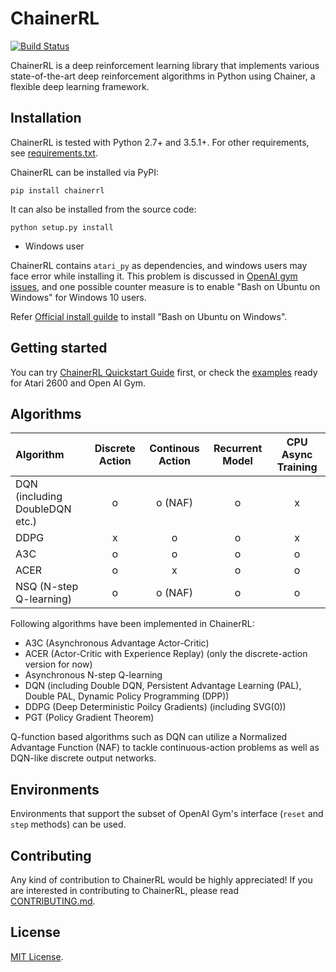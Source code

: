# ChainerRL
[![Build Status](https://travis-ci.org/pfnet/chainerrl.svg?branch=master)](https://travis-ci.org/pfnet/chainerrl)

ChainerRL is a deep reinforcement learning library that implements various state-of-the-art deep reinforcement algorithms in Python using Chainer, a flexible deep learning framework.

## Installation

ChainerRL is tested with Python 2.7+ and 3.5.1+. For other requirements, see [requirements.txt](requirements.txt).

ChainerRL can be installed via PyPI:
```
pip install chainerrl
```

It can also be installed from the source code:
```
python setup.py install
```

* Windows user

ChainerRL contains `atari_py` as dependencies, and windows users may face error while installing it. 
This problem is discussed in [OpenAI gym issues](https://github.com/openai/gym/issues/11), 
and one possible counter measure is to enable "Bash on Ubuntu on Windows" for Windows 10 users.

Refer [Official install guilde](https://msdn.microsoft.com/en-us/commandline/wsl/install_guide) to install "Bash on Ubuntu on Windows". 

## Getting started

You can try [ChainerRL Quickstart Guide](examples/quickstart/quickstart.ipynb) first, or check the [examples](examples) ready for Atari 2600 and Open AI Gym.

## Algorithms

| Algorithm | Discrete Action | Continous Action | Recurrent Model | CPU Async Training |
|:----------|:---------------:|:----------------:|:---------------:|:------------------:|
| DQN (including DoubleDQN etc.) | o | o (NAF) | o | x |
| DDPG | x | o | o | x |
| A3C | o | o | o | o |
| ACER | o | x | o | o |
| NSQ (N-step Q-learning) | o | o (NAF) | o | o |

Following algorithms have been implemented in ChainerRL:
- A3C (Asynchronous Advantage Actor-Critic)
- ACER (Actor-Critic with Experience Replay) (only the discrete-action version for now)
- Asynchronous N-step Q-learning
- DQN (including Double DQN, Persistent Advantage Learning (PAL), Double PAL, Dynamic Policy Programming (DPP))
- DDPG (Deep Deterministic Poilcy Gradients) (including SVG(0))
- PGT (Policy Gradient Theorem)

Q-function based algorithms such as DQN can utilize a Normalized Advantage Function (NAF) to tackle continuous-action problems as well as DQN-like discrete output networks.

## Environments

Environments that support the subset of OpenAI Gym's interface (`reset` and `step` methods) can be used.

## Contributing

Any kind of contribution to ChainerRL would be highly appreciated! If you are interested in contributing to ChainerRL, please read [CONTRIBUTING.md](CONTRIBUTING.md).

## License

[MIT License](LICENSE).
